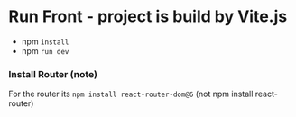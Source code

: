# Run Front - project is build by Vite.js

- npm `install`
- npm `run dev`

### Install Router (note)

For the router its `npm install react-router-dom@6`
(not npm install react-router)
